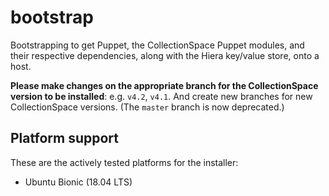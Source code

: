 bootstrap
=========

Bootstrapping to get Puppet, the CollectionSpace Puppet modules, and their respective dependencies,
along with the Hiera key/value store, onto a host.

**Please make changes on the appropriate branch for the CollectionSpace
version to be installed**: e.g. `v4.2`, `v4.1`. And create new branches
for new CollectionSpace versions. (The `master` branch is now deprecated.)

## Platform support

These are the actively tested platforms for the installer:

- Ubuntu Bionic (18.04 LTS)
